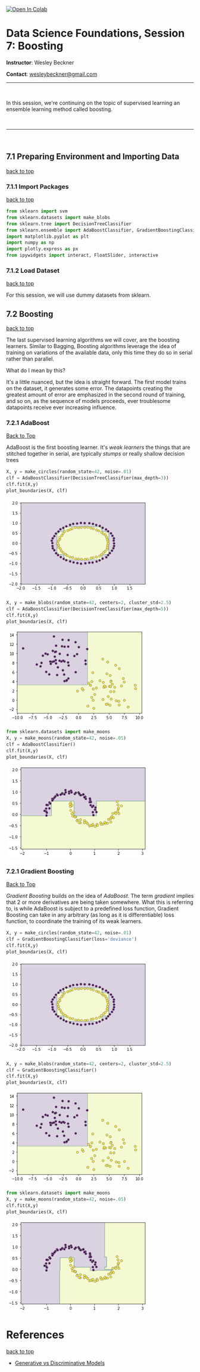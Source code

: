 <a href="https://colab.research.google.com/github/wesleybeckner/data_science_foundations/blob/main/notebooks/S7_Boosting.ipynb" target="_parent"><img src="https://colab.research.google.com/assets/colab-badge.svg" alt="Open In Colab"/></a>

# Data Science Foundations, Session 7: Boosting

**Instructor**: Wesley Beckner

**Contact**: wesleybeckner@gmail.com

---

<br>

In this session, we're continuing on the topic of supervised learning an ensemble learning method called boosting.

<br>

---

<br>

<a name='top'></a>

<a name='x.0'></a>

## 7.1 Preparing Environment and Importing Data

[back to top](#top)

<a name='x.0.1'></a>

### 7.1.1 Import Packages

[back to top](#top)


```python
from sklearn import svm
from sklearn.datasets import make_blobs
from sklearn.tree import DecisionTreeClassifier
from sklearn.ensemble import AdaBoostClassifier, GradientBoostingClassifier
import matplotlib.pyplot as plt
import numpy as np
import plotly.express as px
from ipywidgets import interact, FloatSlider, interactive
```

<a name='x.0.2'></a>

### 7.1.2 Load Dataset

[back to top](#top)

For this session, we will use dummy datasets from sklearn.

<a name='x.2'></a>

## 7.2 Boosting

[back to top](#top)

The last supervised learning algorithms we will cover, are the boosting learners. Similar to Bagging, Boosting algorithms leverage the idea of training on variations of the available data, only this time they do so in serial rather than parallel.

What do I mean by this?

It's a little nuanced, but the idea is straight forward. The first model trains on the dataset, it generates some error. The datapoints creating the greatest amount of error are emphasized in the second round of training, and so on, as the sequence of models proceeds, ever troublesome datapoints receive ever increasing influence. 



<a name='x.2.1'></a>

### 7.2.1 AdaBoost

[Back to Top](#top)

AdaBoost is the first boosting learner. It's _weak learners_ the things that are stitched together in serial, are typically _stumps_ or really shallow decision trees


```python
X, y = make_circles(random_state=42, noise=.01)
clf = AdaBoostClassifier(DecisionTreeClassifier(max_depth=3))
clf.fit(X,y)
plot_boundaries(X, clf)
```


    
![png](S7_Boosting_files/S7_Boosting_8_0.png)
    



```python
X, y = make_blobs(random_state=42, centers=2, cluster_std=2.5)
clf = AdaBoostClassifier(DecisionTreeClassifier(max_depth=5))
clf.fit(X,y)
plot_boundaries(X, clf)
```


    
![png](S7_Boosting_files/S7_Boosting_9_0.png)
    



```python
from sklearn.datasets import make_moons
X, y = make_moons(random_state=42, noise=.05)
clf = AdaBoostClassifier()
clf.fit(X,y)
plot_boundaries(X, clf)
```


    
![png](S7_Boosting_files/S7_Boosting_10_0.png)
    


<a name='x.2.1'></a>

### 7.2.1 Gradient Boosting

[Back to Top](#top)

_Gradient Boosting_ builds on the idea of _AdaBoost_. The term _gradient_ implies that 2 or more derivatives are being taken somewhere. What this is referring to, is while AdaBoost is subject to a predefined loss function, Gradient Boosting can take in any arbitrary (as long as it is differentiable) loss function, to coordinate the training of its weak learners.


```python
X, y = make_circles(random_state=42, noise=.01)
clf = GradientBoostingClassifier(loss='deviance')
clf.fit(X,y)
plot_boundaries(X, clf)
```


    
![png](S7_Boosting_files/S7_Boosting_12_0.png)
    



```python
X, y = make_blobs(random_state=42, centers=2, cluster_std=2.5)
clf = GradientBoostingClassifier()
clf.fit(X,y)
plot_boundaries(X, clf)
```


    
![png](S7_Boosting_files/S7_Boosting_13_0.png)
    



```python
from sklearn.datasets import make_moons
X, y = make_moons(random_state=42, noise=.05)
clf.fit(X,y)
plot_boundaries(X, clf)
```


    
![png](S7_Boosting_files/S7_Boosting_14_0.png)
    


# References

[back to top](#top)

* [Generative vs Discriminative Models](https://medium.com/swlh/machine-learning-generative-vs-discriminative-models-9d0fdd156296#:~:text=Commonly%20used%20discriminative%20learning%20algorithms,random%20forest%20and%20gradient%20boosting.&text=The%20most%20commonly%20used%20generative%20algorithm%20is%20the%20naive%20Bayes%20classifier.)
